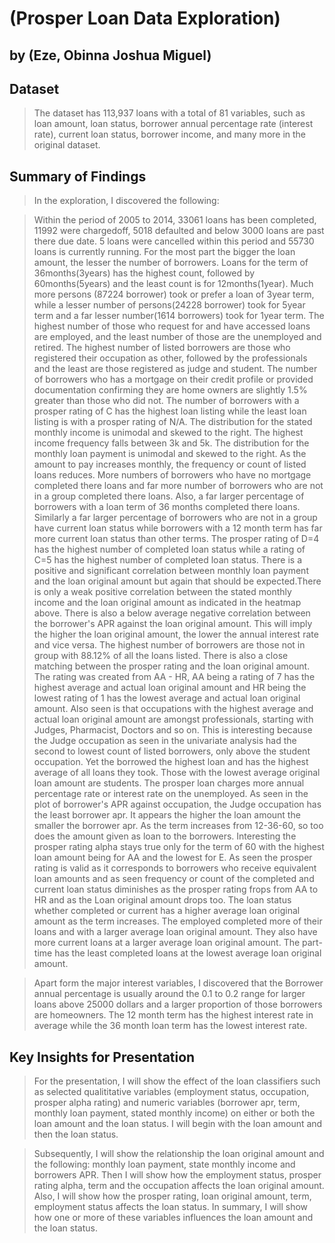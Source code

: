 # (Prosper Loan Data Exploration)
## by (Eze, Obinna Joshua Miguel)


## Dataset

> The dataset has 113,937 loans with a total of 81 variables, such as loan amount, loan status, borrower annual percentage rate (interest rate), current loan status, borrower income, and many more in the original dataset.

## Summary of Findings

> In the exploration, I discovered the following:

> Within the period of 2005 to 2014, 33061 loans has been completed, 11992 were chargedoff, 5018 defaulted and below 3000 loans are past there due date. 5 loans were cancelled within this period and 55730 loans is currently running. For the most part the bigger the loan amount, the lesser the number of borrowers. Loans for the term of 36months(3years) has the highest count, followed by 60months(5years) and the least count is for 12months(1year). Much more persons (87224 borrower) took or prefer a loan of 3year term, while a lesser number of persons(24228 borrower) took for 5year term and a far lesser number(1614 borrowers) took for 1year term. The highest number of those who request for and have accessed loans are employed, and the least number of those are the unemployed and retired. The highest number of listed borrowers are those who registered their occupation as other, followed by the professionals and the least are those registered as judge and student. The number of borrowers who has a mortgage on their credit profile or provided documentation confirming they are home owners are slightly 1.5% greater than those who did not. The number of borrowers with a prosper rating of C has the highest loan listing while the least loan listing is with a prosper rating of N/A. The distribution for the stated monthly income is unimodal and skewed to the right. The highest income frequency falls between 3k and 5k. The distribution for the monthly loan payment is unimodal and skewed to the right. As the amount to pay increases monthly, the frequency or count of listed loans reduces. More numbers of borrowers who have no mortgage completed there loans and far more number of borrowers who are not in a group completed there loans. Also, a far larger percentage of borrowers with a loan term of 36 months completed there loans. Similarly a far larger percentage of borrowers who are not in a group have current loan status while borrowers with a 12 month term has far more current loan status than other terms. The prosper rating of D=4 has the highest number of completed loan status while a rating of C=5 has the highest number of completed loan status. There is a positive and significant correlation between monthly loan payment and the loan original amount but again that should be expected.There is only a weak positive correlation between the stated monthly income and the loan original amount as indicated in the heatmap above. There is also a below average negative correlation between the borrower's APR against the loan original amount. This will imply the higher the loan original amount, the lower the annual interest rate and vice versa. The highest number of borrowers are those not in group with 88.12% of all the loans listed. There is also a close matching between the prosper rating and the loan original amount. The rating was created from AA - HR, AA being a rating of 7 has the highest average and actual loan original amount and HR being the lowest rating of 1 has the lowest average and actual loan original amount. Also seen is that occupations with the highest average and actual loan original amount are amongst professionals, starting with Judges, Pharmacist, Doctors and so on. This is interesting because the Judge occupation as seen in the univariate analysis had the second to lowest count of listed borrowers, only above the student occupation. Yet the borrowed the highest loan and has the highest average of all loans they took. Those with the lowest average original loan amount are students. The prosper loan charges more annual percentage rate or interest rate on the unemployed. As seen in the plot of borrower's APR against occupation, the Judge occupation has the least borrower apr. It appears the higher the loan amount the smaller the borrower apr. As the term increases from 12-36-60, so too does the amount given as loan to the borrowers. Interesting the prosper rating alpha stays true only for the term of 60 with the highest loan amount being for AA and the lowest for E. As seen the prosper rating is valid as it corresponds to borrowers who receive equivalent loan amounts and as seen frequency or count of the completed and current loan status diminishes as the prosper rating frops from AA to HR and as the Loan original amount drops too. The loan status whether completed or current has a higher average loan original amount as the term increases. The employed completed more of their loans and with a larger average loan original amount. They also have more current loans at a larger average loan original amount. The part-time has the least completed loans at the lowest average loan original amount. 

> Apart form the major interest variables, I discovered that the Borrower annual percentage is usually around the 0.1 to 0.2 range for larger loans above 25000 dollars and a larger proportion of those borrowers are homeowners. The 12 month term has the highest interest rate in average while the 36 month loan term has the lowest interest rate.



## Key Insights for Presentation

> For the presentation, I will show the effect of the loan classifiers such as selected qualititative variables (employment status, occupation, prosper alpha rating) and numeric variables (borrower apr, term, monthly loan payment, stated monthly income) on either or both the loan amount and the loan status. I will begin with the loan amount and then the loan status.

> Subsequently, I will show the relationship the loan original amount and the following: monthly loan payment, state monthly income and borrowers APR. Then I will show how the employment status, prosper rating alpha, term and the occupation affects the loan original amount. Also, I will show how the prosper rating, loan original amount, term, employment status affects the loan status. In summary, I will show how one or more of these variables influences the loan amount and the loan status.